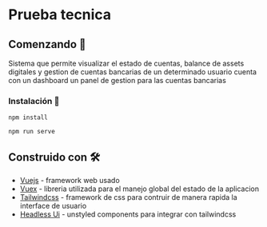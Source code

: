 # Prueba tecnica

## Comenzando 🚀
Sistema que permite visualizar el estado de cuentas, balance de assets digitales y gestion de cuentas bancarias de un determinado usuario cuenta con un dashboard un panel de gestion para las cuentas bancarias 


### Instalación 🔧
```
npm install

npm run serve

```
## Construido con 🛠️

* [Vuejs](https://github.com/vuejs/) -  framework web usado
* [Vuex](https://github.com/vuejs/vuex) - libreria utilizada para el manejo global del estado de la aplicacion
* [Tailwindcss](https://github.com/tailwindlabs/tailwindcss) - framework de css para contruir de manera rapida la interface de usuario
* [Headless Ui](https://github.com/tailwindlabs/headlessui) - unstyled components para integrar con tailwindcss
